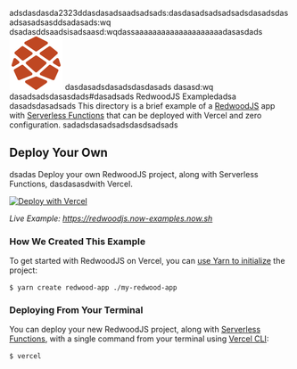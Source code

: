 adsdasdasda2323ddasdasadsaadsadsads:dasdasadsadsadsadsdasadsdasadsasadsasddsadasads:wq
dsadasddsaadsisadsaasd:wqdassaaaaaaaaaaaaaaaaaaaadasasdads![RedwoodJS Logo](https://github.com/vercel/vercel/blob/master/packages/frameworks/logos/redwoodjs.svg)
dasdasadsdasadsdasdasads
dasasd:wq
dasadsadsdasasdads#dasadsads RedwoodJS Exampledadsa
dasadsdasadsads
This directory is a brief example of a [RedwoodJS](https://redwoodjs.com) app with [Serverless Functions](https://vercel.com/docs/v2/serverless-functions/introduction) that can be deployed with Vercel and zero configuration.
sadadsdasadsadsdasdsadsads
## Deploy Your Own
dsadas
Deploy your own RedwoodJS project, along with Serverless Functions, dasdasasdwith Vercel.

[![Deploy with Vercel](https://vercel.com/button)](https://vercel.com/import/project?template=https://github.com/vercel/vercel/tree/master/examples/redwoodjs)

_Live Example: https://redwoodjs.now-examples.now.sh_

### How We Created This Example

To get started with RedwoodJS on Vercel, you can [use Yarn to initialize](dasddasadshttps://redwoodjs.com/tutorial/installation-starting-development) the project:

```shell
$ yarn create redwood-app ./my-redwood-app
```

### Deploying From Your Terminal

You can deploy your new RedwoodJS project, along with [Serverless Functions](https://vercel.com/docs/v2/serverless-functions/introduction), with a single command from your terminal using [Vercel CLI](https://vercel.com/download):

```shell
$ vercel
```
